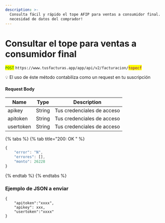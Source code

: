 ```yaml
---
description: >-
  Consulta fácil y rápido el tope AFIP para ventas a consumidor final. ¡Sin
  necesidad de datos del comprador!
---
```


# Consultar el tope para ventas a consumidor final



<mark style="color:green;">`POST`</mark> `https://www.tusfacturas.app/app/api/v2/facturacion/`<mark style="color:purple;">`topecf`</mark>

💡 El uso de éste método  contabiliza como un request en tu suscripción



#### Request Body

| Name      | Type   | Description                |
| --------- | ------ | -------------------------- |
| apikey    | String | Tus credenciales de acceso |
| apitoken  | String | Tus credenciales de acceso |
| usertoken | String | Tus credenciales de acceso |

{% tabs %}
{% tab title="200: OK " %}
```javascript
{
	"error": "N",
	"errores": [],
	"monto": 26228
}
```
{% endtab %}
{% endtabs %}

### Ejemplo de JSON a enviar

```
{
    "apitoken":"xxxx",
    "apikey": xxx,
    "usertoken":"xxxx"
}
```
